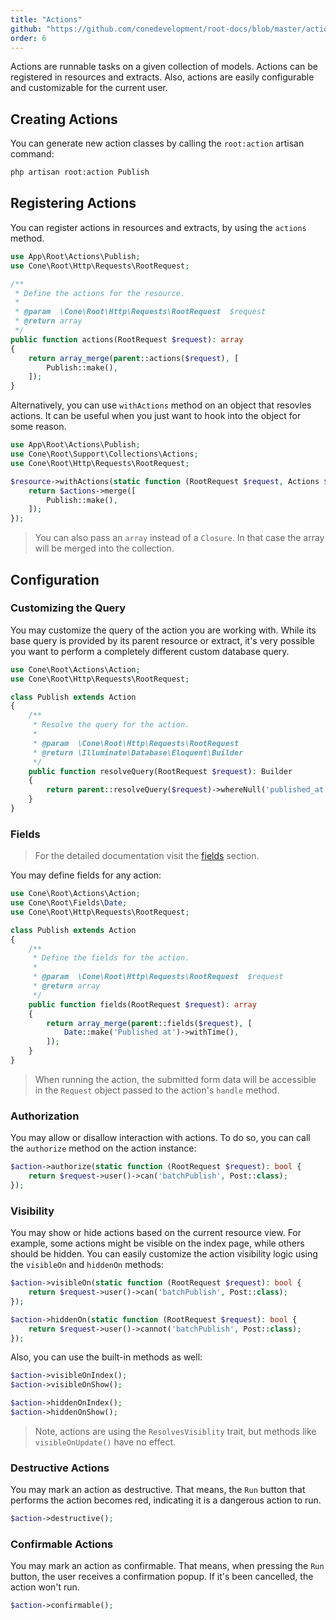 ```yaml
---
title: "Actions"
github: "https://github.com/conedevelopment/root-docs/blob/master/actions.md"
order: 6
---
```


Actions are runnable tasks on a given collection of models. Actions can be registered in resources and extracts. Also, actions are easily configurable and customizable for the current user.

## Creating Actions

You can generate new action classes by calling the `root:action` artisan command:

```sh
php artisan root:action Publish
```

## Registering Actions

You can register actions in resources and extracts, by using the `actions` method.

```php
use App\Root\Actions\Publish;
use Cone\Root\Http\Requests\RootRequest;

/**
 * Define the actions for the resource.
 *
 * @param  \Cone\Root\Http\Requests\RootRequest  $request
 * @return array
 */
public function actions(RootRequest $request): array
{
    return array_merge(parent::actions($request), [
        Publish::make(),
    ]);
}
```

Alternatively, you can use `withActions` method on an object that resovles actions. It can be useful when you just want to hook into the object for some reason.

```php
use App\Root\Actions\Publish;
use Cone\Root\Support\Collections\Actions;
use Cone\Root\Http\Requests\RootRequest;

$resource->withActions(static function (RootRequest $request, Actions $actions): Actions {
    return $actions->merge([
        Publish::make(),
    ]);
});
```

> You can also pass an `array` instead of a `Closure`. In that case the array will be merged into the collection.

## Configuration

### Customizing the Query

You may customize the query of the action you are working with. While its base query is provided by its parent resource or extract, it's very possible you want to perform a completely different custom database query.

```php
use Cone\Root\Actions\Action;
use Cone\Root\Http\Requests\RootRequest;

class Publish extends Action
{
    /**
     * Resolve the query for the action.
     *
     * @param  \Cone\Root\Http\Requests\RootRequest
     * @return \Illuminate\Database\Eloquent\Builder
     */
    public function resolveQuery(RootRequest $request): Builder
    {
        return parent::resolveQuery($request)->whereNull('published_at');
    }
}
```

### Fields

> For the detailed documentation visit the [fields](/docs/fields) section.

You may define fields for any action:

```php
use Cone\Root\Actions\Action;
use Cone\Root\Fields\Date;
use Cone\Root\Http\Requests\RootRequest;

class Publish extends Action
{
    /**
     * Define the fields for the action.
     *
     * @param  \Cone\Root\Http\Requests\RootRequest  $request
     * @return array
     */
    public function fields(RootRequest $request): array
    {
        return array_merge(parent::fields($request), [
            Date::make('Published at')->withTime(),
        ]);
    }
}
```

> When running the action, the submitted form data will be accessible in the `Request` object passed to the action's `handle` method.

### Authorization

You may allow or disallow interaction with actions. To do so, you can call the `authorize` method on the action instance:

```php
$action->authorize(static function (RootRequest $request): bool {
    return $request->user()->can('batchPublish', Post::class);
});
```

### Visibility

You may show or hide actions based on the current resource view. For example, some actions might be visible on the index page, while others should be hidden. You can easily customize the action visibility logic using the `visibleOn` and `hiddenOn` methods:

```php
$action->visibleOn(static function (RootRequest $request): bool {
    return $request->user()->can('batchPublish', Post::class);
});

$action->hiddenOn(static function (RootRequest $request): bool {
    return $request->user()->cannot('batchPublish', Post::class);
});
```

Also, you can use the built-in methods as well:

```php
$action->visibleOnIndex();
$action->visibleOnShow();

$action->hiddenOnIndex();
$action->hiddenOnShow();
```

> Note, actions are using the `ResolvesVisiblity` trait, but methods like `visibleOnUpdate()` have no effect.

### Destructive Actions

You may mark an action as destructive. That means, the `Run` button that performs the action becomes red, indicating it is a dangerous action to run.

```php
$action->destructive();
```

### Confirmable Actions

You may mark an action as confirmable. That means, when pressing the `Run` button, the user receives a confirmation popup. If it's been cancelled, the action won't run.

```php
$action->confirmable();
```
